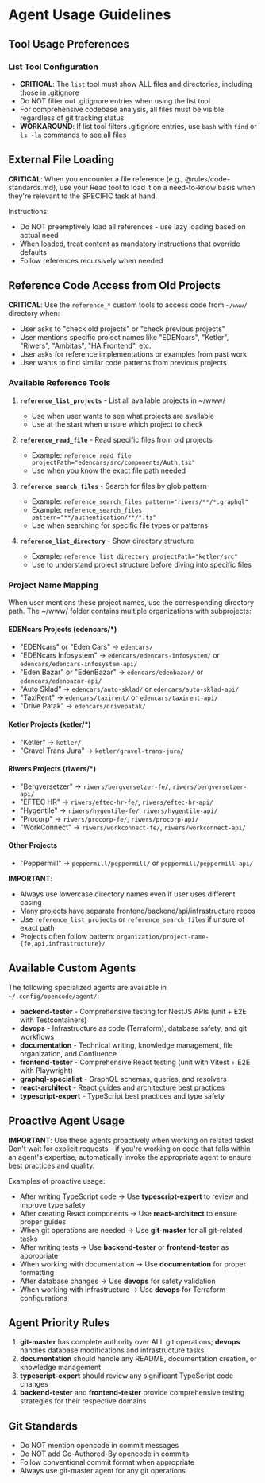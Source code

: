 # Agent Usage Guidelines

## Tool Usage Preferences

### List Tool Configuration

- **CRITICAL**: The `list` tool must show ALL files and directories, including those in .gitignore
- Do NOT filter out .gitignore entries when using the list tool
- For comprehensive codebase analysis, all files must be visible regardless of git tracking status
- **WORKAROUND**: If list tool filters .gitignore entries, use `bash` with `find` or `ls -la` commands to see all files

## External File Loading

**CRITICAL**: When you encounter a file reference (e.g., @rules/code-standards.md), use your Read tool to load it on a need-to-know basis when they're relevant to the SPECIFIC task at hand.

Instructions:

- Do NOT preemptively load all references - use lazy loading based on actual need
- When loaded, treat content as mandatory instructions that override defaults
- Follow references recursively when needed

## Reference Code Access from Old Projects

**CRITICAL**: Use the `reference_*` custom tools to access code from `~/www/` directory when:

- User asks to "check old projects" or "check previous projects"
- User mentions specific project names like "EDENcars", "Ketler", "Riwers", "Ambitas", "HA Frontend", etc.
- User asks for reference implementations or examples from past work
- User wants to find similar code patterns from previous projects

### Available Reference Tools

1. **`reference_list_projects`** - List all available projects in ~/www/
   - Use when user wants to see what projects are available
   - Use at the start when unsure which project to check

2. **`reference_read_file`** - Read specific files from old projects
   - Example: `reference_read_file projectPath="edencars/src/components/Auth.tsx"`
   - Use when you know the exact file path needed

3. **`reference_search_files`** - Search for files by glob pattern
   - Example: `reference_search_files pattern="riwers/**/*.graphql"`
   - Example: `reference_search_files pattern="**/authentication/**/*.ts"`
   - Use when searching for specific file types or patterns

4. **`reference_list_directory`** - Show directory structure
   - Example: `reference_list_directory projectPath="ketler/src"`
   - Use to understand project structure before diving into specific files

### Project Name Mapping

When user mentions these project names, use the corresponding directory path. The ~/www/ folder contains multiple organizations with subprojects:

#### EDENcars Projects (edencars/\*)

- "EDENcars" or "Eden Cars" → `edencars/`
- "EDENcars Infosystem" → `edencars/edencars-infosystem/` or `edencars/edencars-infosystem-api/`
- "Eden Bazar" or "EdenBazar" → `edencars/edenbazar/` or `edencars/edenbazar-api/`
- "Auto Sklad" → `edencars/auto-sklad/` or `edencars/auto-sklad-api/`
- "TaxiRent" → `edencars/taxirent/` or `edencars/taxirent-api/`
- "Drive Patak" → `edencars/drivepatak/`

#### Ketler Projects (ketler/\*)

- "Ketler" → `ketler/`
- "Gravel Trans Jura" → `ketler/gravel-trans-jura/`

#### Riwers Projects (riwers/\*)

- "Bergversetzer" → `riwers/bergversetzer-fe/`, `riwers/bergversetzer-api/`
- "EFTEC HR" → `riwers/eftec-hr-fe/`, `riwers/eftec-hr-api/`
- "Hygentile" → `riwers/hygentile-fe/`, `riwers/hygentile-api/`
- "Procorp" → `riwers/procorp-fe/`, `riwers/procorp-api/`
- "WorkConnect" → `riwers/workconnect-fe/`, `riwers/workconnect-api/`

#### Other Projects

- "Peppermill" → `peppermill/peppermill/` or `peppermill/peppermill-api/`

**IMPORTANT**:

- Always use lowercase directory names even if user uses different casing
- Many projects have separate frontend/backend/api/infrastructure repos
- Use `reference_list_projects` or `reference_search_files` if unsure of exact path
- Projects often follow pattern: `organization/project-name-{fe,api,infrastructure}/`

## Available Custom Agents

The following specialized agents are available in `~/.config/opencode/agent/`:

- **backend-tester** - Comprehensive testing for NestJS APIs (unit + E2E with Testcontainers)
- **devops** - Infrastructure as code (Terraform), database safety, and git workflows
- **documentation** - Technical writing, knowledge management, file organization, and Confluence
- **frontend-tester** - Comprehensive React testing (unit with Vitest + E2E with Playwright)
- **graphql-specialist** - GraphQL schemas, queries, and resolvers
- **react-architect** - React guides and architecture best practices
- **typescript-expert** - TypeScript best practices and type safety

## Proactive Agent Usage

**IMPORTANT**: Use these agents proactively when working on related tasks! Don't wait for explicit requests - if you're working on code that falls within an agent's expertise, automatically invoke the appropriate agent to ensure best practices and quality.

Examples of proactive usage:

- After writing TypeScript code → Use **typescript-expert** to review and improve type safety
- After creating React components → Use **react-architect** to ensure proper guides
- When git operations are needed → Use **git-master** for all git-related tasks
- After writing tests → Use **backend-tester** or **frontend-tester** as appropriate
- When working with documentation → Use **documentation** for proper formatting
- After database changes → Use **devops** for safety validation
- When working with infrastructure → Use **devops** for Terraform configurations

## Agent Priority Rules

1. **git-master** has complete authority over ALL git operations; **devops** handles database modifications and infrastructure tasks
2. **documentation** should handle any README, documentation creation, or knowledge management
3. **typescript-expert** should review any significant TypeScript code changes
4. **backend-tester** and **frontend-tester** provide comprehensive testing strategies for their respective domains

## Git Standards

- Do NOT mention opencode in commit messages
- Do NOT add Co-Authored-By opencode in commits
- Follow conventional commit format when appropriate
- Always use git-master agent for any git operations
